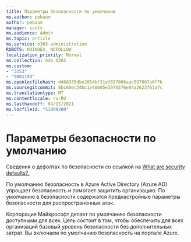 ```yaml
---
title: Параметры безопасности по умолчанию
ms.author: pebaum
author: pebaum
manager: scotv
ms.audience: Admin
ms.topic: article
ms.service: o365-administration
ROBOTS: NOINDEX, NOFOLLOW
localization_priority: Normal
ms.collection: Adm_O365
ms.custom:
- "3153"
- "9001193"
ms.openlocfilehash: d468335dbe2854bf31ef857866aac597807e0f7b
ms.sourcegitcommit: 8bc60ec34bc1e40685e3976576e04a2623f63a7c
ms.translationtype: MT
ms.contentlocale: ru-RU
ms.lasthandoff: 04/15/2021
ms.locfileid: "51809200"
---
```

# <a name="security-defaults"></a>Параметры безопасности по умолчанию

Сведения о дефолтах по безопасности со ссылкой на [What are security defaults?.](https://docs.microsoft.com/azure/active-directory/conditional-access/concept-conditional-access-security-defaults)

По умолчанию безопасность в Azure Active Directory (Azure AD) упрощает безопасность и помогает защитить организацию. По умолчанию в безопасности содержатся преднастройные параметры безопасности для распространенных атак.

Корпорация Майкрософт делает по умолчанию безопасности доступными для всех. Цель состоит в том, чтобы обеспечить для всех организаций базовый уровень безопасности без дополнительных затрат. Вы включаем по умолчанию безопасность на портале Azure.
